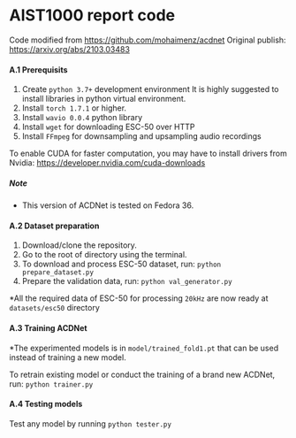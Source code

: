 # AIST1000 report code

Code modified from https://github.com/mohaimenz/acdnet
Original publish: https://arxiv.org/abs/2103.03483 

#### A.1 Prerequisits
1. Create `python 3.7+` development environment 
It is highly suggested to install libraries in python virtual environment.
2. Install `torch 1.7.1` or higher.
2. Install `wavio 0.0.4` python library
3. Install `wget` for downloading ESC-50 over HTTP
4. Install `FFmpeg` for downsampling and upsampling audio recordings

To enable CUDA for faster computation, you may have to install drivers from Nvidia: https://developer.nvidia.com/cuda-downloads
##### Note
* This version of ACDNet is tested on Fedora 36.

#### A.2 Dataset preparation
1. Download/clone the repository.
2. Go to the root of directory using the terminal.
3. To download and process ESC-50 dataset, run: ```python prepare_dataset.py```
4. Prepare the validation data, run: ```python val_generator.py```

*All the required data of ESC-50 for processing `20kHz` are now ready at `datasets/esc50` directory

#### A.3 Training ACDNet
*The experimented models is in `model/trained_fold1.pt` that can be used instead of training a new model.

To retrain existing model or conduct the training of a brand new ACDNet, run: ```python trainer.py```

#### A.4 Testing models
Test any model by running ```python tester.py```
